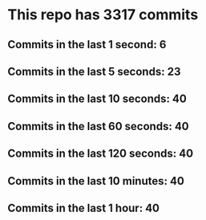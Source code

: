 # This repo has 3317 commits

## Commits in the last 1 second: 6
## Commits in the last 5 seconds: 23
## Commits in the last 10 seconds: 40
## Commits in the last 60 seconds: 40
## Commits in the last 120 seconds: 40
## Commits in the last 10 minutes: 40
## Commits in the last 1 hour: 40
